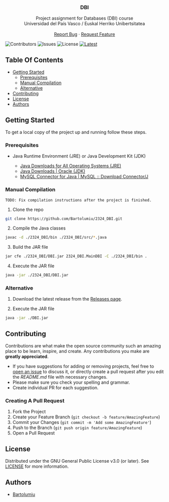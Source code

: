 <br/>
<p align="center">
  <h3 align="center">DBI</h3>

  <p align="center">
    Project assignment for Databases (DBI) course
    <br/>
    Universidad del País Vasco / Euskal Herriko Unibertsitatea
    <br/>
    <br/>
    <a href="https://github.com/Bartolumiu/2324_DBI/issues">Report Bug</a>
    ·
    <a href="https://github.com/Bartolumiu/2324_DBI/issues">Request Feature</a>
  </p>
</p>

![Contributors](https://img.shields.io/github/contributors/Bartolumiu/2324_DBI?color=dark-green) ![Issues](https://img.shields.io/github/issues/Bartolumiu/2324_DBI) ![License](https://img.shields.io/github/license/Bartolumiu/2324_DBI) [![Latest](https://img.shields.io/github/v/release/Bartolumiu/2324_DBI)](RELEASE)

## Table Of Contents

* [Getting Started](#getting-started)
  * [Prerequisites](#prerequisites)
  * [Manual Compilation](#manual-compilation)
  * [Alternative](#alternative)
* [Contributing](#contributing)
* [License](#license)
* [Authors](#authors)

## Getting Started

To get a local copy of the project up and running follow these steps.

### Prerequisites

* Java Runtime Environment (JRE) or Java Development Kit (JDK)

  * [Java Downloads for All Operating Systems (JRE)](https://www.java.com/download/manual.jsp)
  * [Java Downloads | Oracle (JDK)](https://www.oracle.com/java/technologies/downloads/)
  * [MySQL Connector for Java | MySQL :: Download Connector/J](https://dev.mysql.com/downloads/connector/j/)

### Manual Compilation
`TODO: Fix compilation instructions after the project is finished.`

1. Clone the repo

```sh
git clone https://github.com/Bartolumiu/2324_DBI.git
```

2. Compile the Java classes

```sh
javac -d ./2324_DBI/bin ./2324_DBI/src/*.java
```

3. Build the JAR file
```sh
jar cfe ./2324_DBI/DBI.jar 2324_DBI.MainDBI -C ./2324_DBI/bin .
```

4. Execute the JAR file

```sh
java -jar ./2324_DBI/DBI.jar
```

### Alternative

1. Download the latest release from the [Releases page](https://github.com/Bartolumiu/2324_DBI/releases/latest).

2. Execute the JAR file

```sh
java -jar ./DBI.jar
```

## Contributing

Contributions are what make the open source community such an amazing place to be learn, inspire, and create. Any contributions you make are **greatly appreciated**.
* If you have suggestions for adding or removing projects, feel free to [open an issue](https://github.com/Bartolumiu/2324_DBI/issues/new) to discuss it, or directly create a pull request after you edit the *README.md* file with necessary changes.
* Please make sure you check your spelling and grammar.
* Create individual PR for each suggestion.

### Creating A Pull Request

1. Fork the Project
2. Create your Feature Branch (`git checkout -b feature/AmazingFeature`)
3. Commit your Changes (`git commit -m 'Add some AmazingFeature'`)
4. Push to the Branch (`git push origin feature/AmazingFeature`)
5. Open a Pull Request

## License

Distributed under the GNU General Public License v3.0 (or later). See [LICENSE](https://github.com/Bartolumiu/2324_DBI/blob/main/LICENSE) for more information.

## Authors

* [Bartolumiu](https://github.com/Bartolumiu/)
